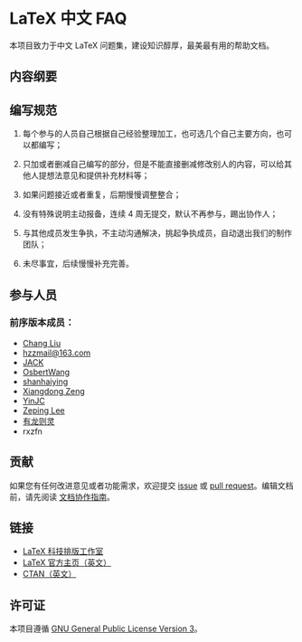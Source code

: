 # LaTeX 中文 FAQ

本项目致力于中文 LaTeX 问题集，建设知识醇厚，最美最有用的帮助文档。

## 内容纲要

















## 编写规范


1. 每个参与的人员自己根据自己经验整理加工，也可选几个自己主要方向，也可以都编写；

1. 只加或者删减自己编写的部分，但是不能直接删减修改别人的内容，可以给其他人提想法意见和提供补充材料等；

1. 如果问题接近或者重复，后期慢慢调整整合；

1. 没有特殊说明主动报备，连续 4 周无提交，默认不再参与，踢出协作人；

1. 与其他成员发生争执，不主动沟通解决，挑起争执成员，自动退出我们的制作团队；

1. 未尽事宜，后续慢慢补充完善。







## 参与人员






### 前序版本成员：

- [Chang Liu](https://github.com/FSSlc)
- [hzzmail@163.com](https://github.com/hushidong)
- [JACK](https://github.com/jack9603301)
- [OsbertWang](https://github.com/OsbertWang)
- [shanhaiying](https://github.com/shanhaiying)
- [Xiangdong Zeng](https://github.com/Stone-Zeng)
- [YinJC](https://github.com/YinJC)
- [Zeping Lee](https://github.com/zepinglee)
- [有龙则灵](https://github.com/htharoldht)
- rxzfn


## 贡献

如果您有任何改进意见或者功能需求，欢迎提交 [issue](https://github.com/latexstudio/LaTeXFAQ-cn/issues) 或 [pull request](https://github.com/latexstudio/LaTeXFAQ-cn/pulls)。编辑文档前，请先阅读 [文档协作指南](CONTRIBUTING.md)。

## 链接

- [LaTeX 科技排版工作室](http://www.latexstudio.net/)
- [LaTeX 官方主页（英文）](https://www.latex-project.org/)
- [CTAN（英文）](https://ctan.org/)

## 许可证

本项目遵循 [GNU General Public License Version 3](LICENSE)。
